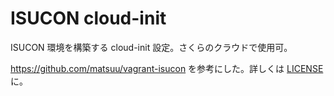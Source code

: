 # ISUCON cloud-init

ISUCON 環境を構築する cloud-init 設定。さくらのクラウドで使用可。

https://github.com/matsuu/vagrant-isucon を参考にした。詳しくは [LICENSE](./LICENSE) に。
